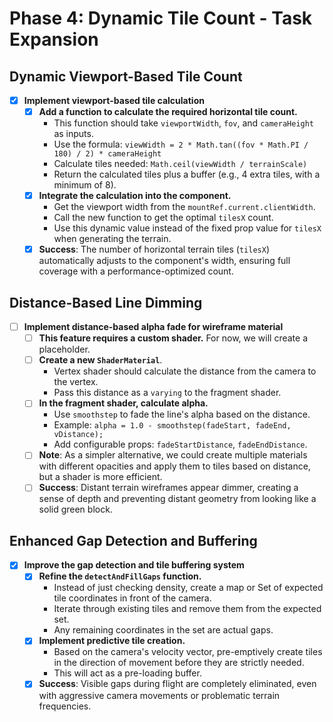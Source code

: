 # Phase 4: Dynamic Tile Count - Task Expansion

## Dynamic Viewport-Based Tile Count

- [x] **Implement viewport-based tile calculation**
  - [x] **Add a function to calculate the required horizontal tile count.**
    - This function should take `viewportWidth`, `fov`, and `cameraHeight` as inputs.
    - Use the formula: `viewWidth = 2 * Math.tan((fov * Math.PI / 180) / 2) * cameraHeight`
    - Calculate tiles needed: `Math.ceil(viewWidth / terrainScale)`
    - Return the calculated tiles plus a buffer (e.g., 4 extra tiles, with a minimum of 8).
  - [x] **Integrate the calculation into the component.**
    - Get the viewport width from the `mountRef.current.clientWidth`.
    - Call the new function to get the optimal `tilesX` count.
    - Use this dynamic value instead of the fixed prop value for `tilesX` when generating the terrain.
  - [x] **Success**: The number of horizontal terrain tiles (`tilesX`) automatically adjusts to the component's width, ensuring full coverage with a performance-optimized count.

## Distance-Based Line Dimming

- [ ] **Implement distance-based alpha fade for wireframe material**
  - [ ] **This feature requires a custom shader.** For now, we will create a placeholder.
  - [ ] **Create a new `ShaderMaterial`**.
    - Vertex shader should calculate the distance from the camera to the vertex.
    - Pass this distance as a `varying` to the fragment shader.
  - [ ] **In the fragment shader, calculate alpha.**
    - Use `smoothstep` to fade the line's alpha based on the distance.
    - Example: `alpha = 1.0 - smoothstep(fadeStart, fadeEnd, vDistance);`
    - Add configurable props: `fadeStartDistance`, `fadeEndDistance`.
  - [ ] **Note**: As a simpler alternative, we could create multiple materials with different opacities and apply them to tiles based on distance, but a shader is more efficient.
  - [ ] **Success**: Distant terrain wireframes appear dimmer, creating a sense of depth and preventing distant geometry from looking like a solid green block.

## Enhanced Gap Detection and Buffering

- [x] **Improve the gap detection and tile buffering system**
  - [x] **Refine the `detectAndFillGaps` function.**
    - Instead of just checking density, create a map or Set of expected tile coordinates in front of the camera.
    - Iterate through existing tiles and remove them from the expected set.
    - Any remaining coordinates in the set are actual gaps.
  - [x] **Implement predictive tile creation.**
    - Based on the camera's velocity vector, pre-emptively create tiles in the direction of movement before they are strictly needed.
    - This will act as a pre-loading buffer.
  - [x] **Success**: Visible gaps during flight are completely eliminated, even with aggressive camera movements or problematic terrain frequencies.